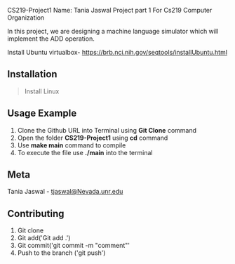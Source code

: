 CS219-Project1
Name: Tania Jaswal
Project part 1 For Cs219 Computer Organization

In this project, we are designing a machine language simulator which will implement the ADD operation.

Install Ubuntu virtualbox- https://brb.nci.nih.gov/seqtools/installUbuntu.html

## Installation
> Install Linux

## Usage Example
1. Clone the Github URL into Terminal using **Git Clone** command
2. Open the folder **CS219-Project1** using **cd** command
3. Use **make main** command to compile 
4. To execute the file use **./main** into the terminal

## Meta
Tania Jaswal - tjaswal@Nevada.unr.edu

## Contributing
1. Git clone
2. Git add('Git add .')
3. Git commit('git commit -m "comment"'
4. Push to the branch ('git push')

